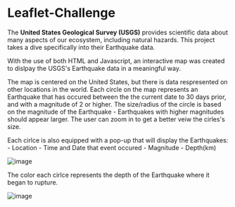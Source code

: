 # Leaflet-Challenge

The **United States Geological Survey (USGS)** provides scientific data about many aspects of our ecosystem, including natural hazards. This project takes a dive specifically into their Earthquake data. 

With the use of both HTML and Javascript, an interactive map was created to dislpay the USGS's Earthquake data in a meaningful way. 


The map is centered on the United States, but there is data respresented on other locations in the world. Each circle on the map represents an Earthquake that has occured between the the current date to 30 days prior, and with a magnitude of 2 or higher. The size/radius of the circle is based on the magnitude of the Earthquake - Earthquakes with higher magnitudes should appear larger. The user can zoom in to get a better veiw the cirles's size. 

Each cirlce is also equipped with a pop-up that will display the Earthquakes: 
        - Location
        - Time and Date that event occured
        - Magnitude
        - Depth(km)
    
 ![image](https://user-images.githubusercontent.com/115582691/230356518-ffd02216-2e75-4ed3-a193-a789f714b6fe.png)
 
 The color each cirlce represents the depth of the Earthquake where it began to rupture. 
 
![image](https://user-images.githubusercontent.com/115582691/230357317-45ac6cab-9c34-432d-827c-cc7260c16f4c.png)

    



